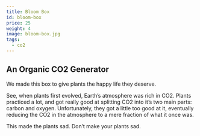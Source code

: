 ```yaml
---
title: Bloom Box
id: bloom-box
price: 25
weight: 4
image: bloom-box.jpg
tags:
  - co2
---
```


## An Organic CO2 Generator

We made this box to give plants the happy life they deserve.

See, when plants first evolved, Earth’s atmosphere was rich in CO2. Plants practiced a lot, and got really good at splitting CO2 into it’s two main parts: carbon and oxygen. Unfortunately, they got a little too good at it, eventually reducing the CO2 in the atmosphere to a mere fraction of what it once was.

This made the plants sad. Don’t make your plants sad.
